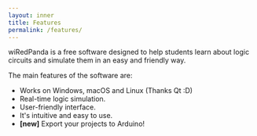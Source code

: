 ```yaml
---
layout: inner
title: Features
permalink: /features/
---
```


wiRedPanda is a free software designed to help students learn about logic circuits and simulate them in an easy and friendly way.

The main features of the software are:

- Works on Windows, macOS and Linux (Thanks Qt :D)
- Real-time logic simulation.
- User-friendly interface.
- It's intuitive and easy to use.
- **[new]** Export your projects to Arduino!
